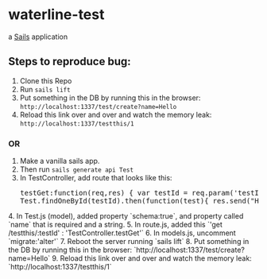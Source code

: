 # waterline-test

a [Sails](http://sailsjs.org) application

## Steps to reproduce bug:

1. Clone this Repo
2. Run `sails lift`
3. Put something in the DB by running this in the browser: `http://localhost:1337/test/create?name=Hello`
4. Reload this link over and over and watch the memory leak: `http://localhost:1337/testthis/1`

### OR

1. Make a vanilla sails app.
2. Then run `sails generate api Test`
3. In TestController, add route that looks like this: <pre>
testGet:function(req,res)
{
  var testId = req.param('testId');
  Test.findOneById(testId).then(function(test){
    res.send("Hi");
  });
}
</pre>
4. In Test.js (model), added property `schema:true`, and property called `name` that is required and a string.
5. In route.js, added this `'get /testthis/:testId' : 'TestController.testGet'`
6. In models.js, uncomment `migrate:'alter'`
7. Reboot the server running `sails lift`
8. Put something in the DB by running this in the browser: `http://localhost:1337/test/create?name=Hello`
9. Reload this link over and over and watch the memory leak: `http://localhost:1337/testthis/1`
